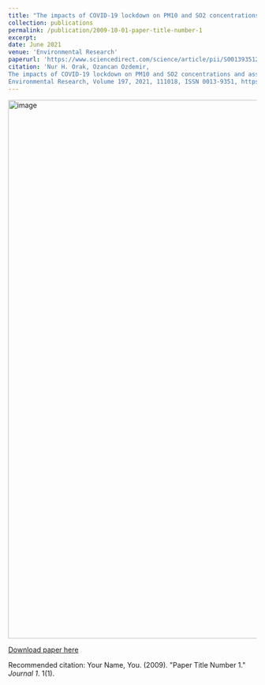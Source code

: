 ```yaml
---
title: "The impacts of COVID-19 lockdown on PM10 and SO2 concentrations and association with human mobility across Turkey"
collection: publications
permalink: /publication/2009-10-01-paper-title-number-1
excerpt: 
date: June 2021
venue: 'Environmental Research'
paperurl: 'https://www.sciencedirect.com/science/article/pii/S0013935121003121?via%3Dihub'
citation: 'Nur H. Orak, Ozancan Ozdemir,
The impacts of COVID-19 lockdown on PM10 and SO2 concentrations and association with human mobility across Turkey,
Environmental Research, Volume 197, 2021, 111018, ISSN 0013-9351, https://doi.org/10.1016/j.envres.2021.111018.'
---
```


<img width="1092" alt="image" src="https://github.com/user-attachments/assets/0d83f832-c8ab-45d2-8c0a-ca055c0e0aab" />


[Download paper here](https://www.sciencedirect.com/science/article/pii/S0013935121003121?via%3Dihub)


Recommended citation: Your Name, You. (2009). "Paper Title Number 1." <i>Journal 1</i>. 1(1).
